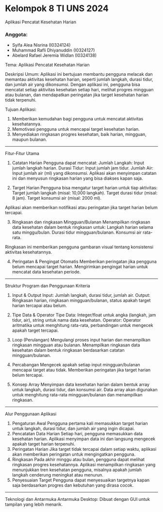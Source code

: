 # Kelompok 8 TI UNS 2024
Aplikasi Pencatat Kesehatan Harian
### Anggota:
- Syifa Alea Nisrina (I0324124)
- Muhammad Rafli Dhiyanuddin (I0324127)
- Abelard Rafael Jeremia Widlan (I0324138)

Tema: Aplikasi Pencatat Kesehatan Harian

Deskripsi Umum:
Aplikasi ini bertujuan membantu pengguna melacak dan memantau aktivitas kesehatan harian, seperti jumlah langkah, durasi tidur, dan jumlah air yang dikonsumsi. Dengan aplikasi ini, pengguna bisa mencatat setiap aktivitas kesehatan setiap hari, melihat progres mingguan atau bulanan, dan mendapatkan peringatan jika target kesehatan harian tidak terpenuhi.

Tujuan Aplikasi:
1. Memberikan kemudahan bagi pengguna untuk mencatat aktivitas kesehatannya.
2. Memotivasi pengguna untuk mencapai target kesehatan harian.
3. Menyediakan ringkasan progres kesehatan, baik harian, mingguan, maupun bulanan.
---
Fitur-Fitur Utama
1. Catatan Harian
Pengguna dapat mencatat:
Jumlah Langkah: Input jumlah langkah harian.
Durasi Tidur: Input jumlah jam tidur.
Jumlah Air: Input jumlah air (ml) yang dikonsumsi.
Aplikasi akan menyimpan catatan ini dan menyusun ringkasan harian yang bisa diakses kapan saja.

2. Target Harian
Pengguna bisa mengatur target harian untuk tiap aktivitas:
Target jumlah langkah (misal: 10,000 langkah).
Target durasi tidur (misal: 8 jam).
Target konsumsi air (misal: 2000 ml).

Aplikasi akan memberikan notifikasi atau peringatan jika target harian belum tercapai.

3. Ringkasan dan ringkasan Mingguan/Bulanan
Menampilkan ringkasan data kesehatan dalam bentuk ringkasan untuk:
Langkah harian selama satu minggu/bulan.
Durasi tidur mingguan/bulanan.
Konsumsi air rata-rata.

Ringkasan ini memberikan pengguna gambaran visual tentang konsistensi aktivitas kesehatannya.

4. Peringatan & Pengingat Otomatis
Memberikan peringatan jika pengguna belum mencapai target harian.
Mengirimkan pengingat harian untuk mencatat data kesehatan periode.

---
Struktur Program dan Penggunaan Kriteria

1. Input & Output
Input: Jumlah langkah, durasi tidur, jumlah air.
Output: Ringkasan harian, ringkasan mingguan/bulanan, status apakah target harian tercapai atau belum.

2. Tipe Data & Operator
Tipe Data: Integer/float untuk angka (langkah, jam tidur, air), string untuk nama data kesehatan.
Operator: Operator aritmatika untuk menghitung rata-rata, perbandingan untuk mengecek apakah target tercapai.

3. Loop (Perulangan)
Mengulangi proses input harian dan menampilkan ringkasan mingguan atau bulanan.
Menampilkan ringkasan data kesehatan dalam bentuk ringkasan berdasarkan catatan mingguan/bulanan.

4. Percabangan
Mengecek apakah setiap input mingguan/bulanan mencapai target atau tidak.
Memberikan peringatan jika target harian belum tercapai.

5. Konsep Array
Menyimpan data kesehatan harian dalam bentuk array untuk langkah, durasi tidur, dan konsumsi air.
Data array akan digunakan untuk menghitung rata-rata mingguan/bulanan dan menampilkan ringkasan.

---
Alur Penggunaan Aplikasi

1. Pengaturan Awal
Pengguna pertama kali memasukkan target harian untuk langkah, durasi tidur, dan jumlah air yang ingin dicapai.
2. Pencatatan Data Harian
Setiap hari, pengguna memasukkan data kesehatan harian. Aplikasi menyimpan data ini dan langsung mengecek apakah target harian terpenuhi.
3. Peringatan Harian
Jika target tidak tercapai dalam setiap waktu, aplikasi akan memberikan peringatan untuk mengingatkan pengguna.
5. Ringkasan
Pada akhir minggu atau bulan, pengguna dapat melihat ringkasan progres kesehatannya. Aplikasi menampilkan ringkasan yang menunjukkan tren kesehatan pengguna, misalnya apakah jumlah langkah cenderung meningkat atau menurun.
6. Penyesuaian Target
Pengguna dapat menyesuaikan targetnya kapan saja berdasarkan progres dan kebutuhan yang dirasa cocok.
---
Teknologi dan Antarmuka
Antarmuka Desktop:
Dibuat dengan GUI untuk tampilan yang lebih menarik.
